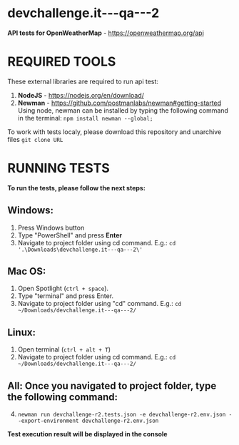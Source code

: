 # devchallenge.it---qa---2

**API tests for OpenWeatherMap** - https://openweathermap.org/api

# REQUIRED TOOLS

These external libraries are required to run api test:
1. **NodeJS** - https://nodejs.org/en/download/
2. **Newman** - https://github.com/postmanlabs/newman#getting-started
Using node, newman can be installed by typing the following command in the terminal: 
    `npm install newman --global;`

To work with tests localy, please download this repository and unarchive files
`git clone URL`

# RUNNING TESTS

**To run the tests, please follow the next steps:**


## Windows:
1. Press Windows button
2. Type "PowerShell" and press **Enter**
3. Navigate to project folder using cd command. E.g.:
	`cd '.\Downloads\devchallenge.it---qa---2\'`

## Mac OS:
1. Open Spotlight (`ctrl + space`).
2. Type "terminal" and press Enter.
3. Navigate to project folder using "cd" command. E.g.:
	`cd ~/Downloads/devchallenge.it---qa---2/`

## Linux:
1. Open terminal (`ctrl + alt + T`)
2. Navigate to project folder using cd command. E.g.:
	`cd ~/Downloads/devchallenge.it---qa---2/`

## All: Once you navigated to project folder, type the following command:
4. `newman run devchallenge-r2.tests.json -e devchallenge-r2.env.json --export-environment devchallenge-r2.env.json`

**Test execution result will be displayed in the console**
